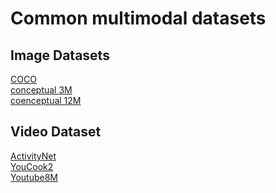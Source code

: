 # Common multimodal datasets

## Image Datasets
[COCO](https://cocodataset.org/#home)\
[conceptual 3M](https://ai.google.com/research/ConceptualCaptions/)\
[coenceptual 12M](https://github.com/google-research-datasets/conceptual-12m)

## Video  Dataset
[ActivityNet](http://activity-net.org/)\
[YouCook2](http://youcook2.eecs.umich.edu/download)\
[Youtube8M](https://research.google.com/youtube8m/index.html)


